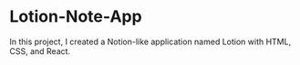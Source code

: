 # Lotion-Note-App
In this project, I created a Notion-like application named Lotion with HTML, CSS, and React.
